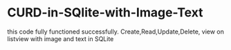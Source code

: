 # CURD-in-SQlite-with-Image-Text
this code fully functioned successfully. Create,Read,Update,Delete, view on listview with image and text in SQLite
